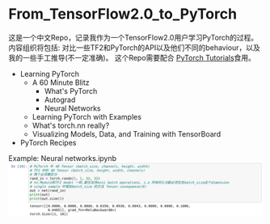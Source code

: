# From_TensorFlow2.0_to_PyTorch
这是一个中文Repo，记录我作为一个TensorFlow2.0用户学习PyTorch的过程。内容组织将包括: 对比一些TF2和PyTorch的API以及他们不同的behaviour，以及我的一些手工推导(不一定准确)。
这个Repo需要配合 [PyTorch Tutorials](https://pytorch.org/tutorials/)食用。
* Learning PyTorch
  * A 60 Minute Blitz
    * What's PyTorch
    * Autograd
    * Neural Networks
  * Learning PyTorch with Examples
  * What's torch.nn really?
  * Visualizing Models, Data, and Training with TensorBoard
* PyTorch Recipes

Example: 
Neural networks.ipynb
![](./fig/Example.png)